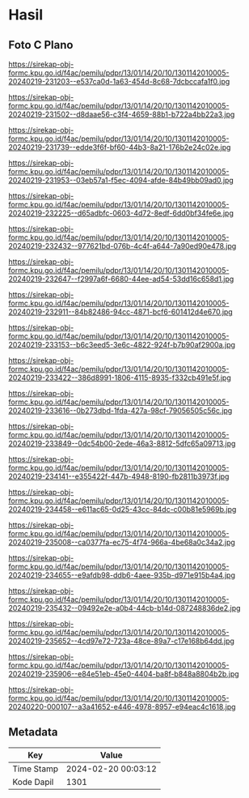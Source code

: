 # Hasil

## Foto C Plano

https://sirekap-obj-formc.kpu.go.id/f4ac/pemilu/pdpr/13/01/14/20/10/1301142010005-20240219-231203--e537ca0d-1a63-454d-8c68-7dcbccafa1f0.jpg

https://sirekap-obj-formc.kpu.go.id/f4ac/pemilu/pdpr/13/01/14/20/10/1301142010005-20240219-231502--d8daae56-c3f4-4659-88b1-b722a4bb22a3.jpg

https://sirekap-obj-formc.kpu.go.id/f4ac/pemilu/pdpr/13/01/14/20/10/1301142010005-20240219-231739--edde3f6f-bf60-44b3-8a21-176b2e24c02e.jpg

https://sirekap-obj-formc.kpu.go.id/f4ac/pemilu/pdpr/13/01/14/20/10/1301142010005-20240219-231953--03eb57a1-f5ec-4094-afde-84b49bb09ad0.jpg

https://sirekap-obj-formc.kpu.go.id/f4ac/pemilu/pdpr/13/01/14/20/10/1301142010005-20240219-232225--d65adbfc-0603-4d72-8edf-6dd0bf34fe6e.jpg

https://sirekap-obj-formc.kpu.go.id/f4ac/pemilu/pdpr/13/01/14/20/10/1301142010005-20240219-232432--977621bd-076b-4c4f-a644-7a90ed90e478.jpg

https://sirekap-obj-formc.kpu.go.id/f4ac/pemilu/pdpr/13/01/14/20/10/1301142010005-20240219-232647--f2997a6f-6680-44ee-ad54-53dd16c658d1.jpg

https://sirekap-obj-formc.kpu.go.id/f4ac/pemilu/pdpr/13/01/14/20/10/1301142010005-20240219-232911--84b82486-94cc-4871-bcf6-601412d4e670.jpg

https://sirekap-obj-formc.kpu.go.id/f4ac/pemilu/pdpr/13/01/14/20/10/1301142010005-20240219-233153--b6c3eed5-3e6c-4822-924f-b7b90af2900a.jpg

https://sirekap-obj-formc.kpu.go.id/f4ac/pemilu/pdpr/13/01/14/20/10/1301142010005-20240219-233422--386d8991-1806-4115-8935-f332cb491e5f.jpg

https://sirekap-obj-formc.kpu.go.id/f4ac/pemilu/pdpr/13/01/14/20/10/1301142010005-20240219-233616--0b273dbd-1fda-427a-98cf-79056505c56c.jpg

https://sirekap-obj-formc.kpu.go.id/f4ac/pemilu/pdpr/13/01/14/20/10/1301142010005-20240219-233849--0dc54b00-2ede-46a3-8812-5dfc65a09713.jpg

https://sirekap-obj-formc.kpu.go.id/f4ac/pemilu/pdpr/13/01/14/20/10/1301142010005-20240219-234141--e355422f-447b-4948-8190-fb2811b3973f.jpg

https://sirekap-obj-formc.kpu.go.id/f4ac/pemilu/pdpr/13/01/14/20/10/1301142010005-20240219-234458--e611ac65-0d25-43cc-84dc-c00b81e5969b.jpg

https://sirekap-obj-formc.kpu.go.id/f4ac/pemilu/pdpr/13/01/14/20/10/1301142010005-20240219-235008--ca0377fa-ec75-4f74-966a-4be68a0c34a2.jpg

https://sirekap-obj-formc.kpu.go.id/f4ac/pemilu/pdpr/13/01/14/20/10/1301142010005-20240219-234655--e9afdb98-ddb6-4aee-935b-d971e915b4a4.jpg

https://sirekap-obj-formc.kpu.go.id/f4ac/pemilu/pdpr/13/01/14/20/10/1301142010005-20240219-235432--09492e2e-a0b4-44cb-b14d-087248836de2.jpg

https://sirekap-obj-formc.kpu.go.id/f4ac/pemilu/pdpr/13/01/14/20/10/1301142010005-20240219-235652--4cd97e72-723a-48ce-89a7-c17e168b64dd.jpg

https://sirekap-obj-formc.kpu.go.id/f4ac/pemilu/pdpr/13/01/14/20/10/1301142010005-20240219-235906--e84e51eb-45e0-4404-ba8f-b848a8804b2b.jpg

https://sirekap-obj-formc.kpu.go.id/f4ac/pemilu/pdpr/13/01/14/20/10/1301142010005-20240220-000107--a3a41652-e446-4978-8957-e94eac4c1618.jpg


## Metadata

| Key        | Value               |
| ---------- | ------------------- |
| Time Stamp | 2024-02-20 00:03:12 |
| Kode Dapil | 1301                |



